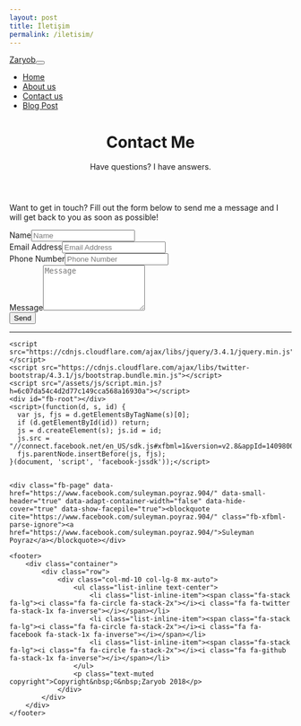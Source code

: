 ```yaml
---
layout: post
title: İletişim
permalink: /iletisim/
---
```


<head>
    <meta charset="utf-8">
    <meta name="viewport" content="width=device-width, initial-scale=1.0, shrink-to-fit=no">
    <title>İletişime geç - Zaryob</title>
    <meta name="description" content="Kişisel bir blog.">
    <link rel="stylesheet" href="/assets/bootstrap/css/bootstrap.min.css?h=815387d933e104daaf10caa0e5f0fa42">
    <link rel="stylesheet" href="https://fonts.googleapis.com/css?family=Open+Sans:300italic,400italic,600italic,700italic,800italic,400,300,600,700,800">
    <link rel="stylesheet" href="https://fonts.googleapis.com/css?family=Lora:400,700,400italic,700italic">
    <link rel="stylesheet" href="https://cdnjs.cloudflare.com/ajax/libs/font-awesome/4.7.0/css/font-awesome.min.css">
</head>

<body>
    <nav class="navbar navbar-light navbar-expand-lg fixed-top" id="mainNav">
        <div class="container"><a class="navbar-brand" href="/index.html">Zaryob</a><button data-toggle="collapse" data-target="#navbarResponsive" class="navbar-toggler" aria-controls="navbarResponsive" aria-expanded="false" aria-label="Toggle navigation"><i class="fa fa-bars"></i></button>
            <div
                class="collapse navbar-collapse" id="navbarResponsive">
                <ul class="nav navbar-nav ml-auto">
                    <li class="nav-item" role="presentation"><a class="nav-link" href="/index.html">Home</a></li>
                    <li class="nav-item" role="presentation"><a class="nav-link" href="/about.html">About us</a></li>
                    <li class="nav-item" role="presentation"><a class="nav-link" href="/contact.html">Contact us</a></li>
                    <li class="nav-item" role="presentation"><a class="nav-link" href="/post.html">Blog Post</a></li>
                </ul>
        </div>
        </div>
    </nav>
    <header class="masthead" style="background-image:url('/assets/img/contact-bg.jpg?h=2af2a773ed9404ccf5cc076e63759fed');">
    <!-- Photo by Melinda Gimpel on Unsplash -->
        <div class="overlay"></div>
        <div class="container">
            <div class="row">
                <div class="col-md-10 col-lg-8 mx-auto">
                    <div class="site-heading">
                        <h1>Contact Me</h1><span class="subheading">Have questions? I have answers.</span></div>
                </div>
            </div>
        </div>
    </header>
    <div class="container">
        <div class="row">
            <div class="col-md-10 col-lg-8 mx-auto">
                <p>Want to get in touch? Fill out the form below to send me a message and I will get back to you as soon as possible!</p>
                <form id="contactForm" name="sentMessage" novalidate="novalidate">
                    <div class="control-group">
                        <div class="form-group floating-label-form-group controls"><label>Name</label><input class="form-control" type="text" id="name" required="" placeholder="Name"><small class="form-text text-danger help-block"></small></div>
                    </div>
                    <div class="control-group">
                        <div class="form-group floating-label-form-group controls"><label>Email Address</label><input class="form-control" type="email" id="email" required="" placeholder="Email Address"><small class="form-text text-danger help-block"></small></div>
                    </div>
                    <div class="control-group">
                        <div class="form-group floating-label-form-group controls"><label>Phone Number</label><input class="form-control" type="tel" id="phone" required="" placeholder="Phone Number"><small class="form-text text-danger help-block"></small></div>
                    </div>
                    <div class="control-group">
                        <div class="form-group floating-label-form-group controls mb-3"><label>Message</label><textarea class="form-control" id="message" data-validation-required-message="Please enter a message." required="" placeholder="Message" rows="5"></textarea><small class="form-text text-danger help-block"></small></div>
                    </div>
                    <div id="success"></div>
                    <div class="form-group"><button class="btn btn-primary" id="sendMessageButton" type="submit">Send</button></div>
                </form>
            </div>
        </div>
    </div>
    <hr>

    <script src="https://cdnjs.cloudflare.com/ajax/libs/jquery/3.4.1/jquery.min.js"></script>
    <script src="https://cdnjs.cloudflare.com/ajax/libs/twitter-bootstrap/4.3.1/js/bootstrap.bundle.min.js"></script>
    <script src="/assets/js/script.min.js?h=6c07da54c4d2d77c149cca568a16930a"></script>
    <div id="fb-root"></div>
    <script>(function(d, s, id) {
      var js, fjs = d.getElementsByTagName(s)[0];
      if (d.getElementById(id)) return;
      js = d.createElement(s); js.id = id;
      js.src = "//connect.facebook.net/en_US/sdk.js#xfbml=1&version=v2.8&appId=1409800599270506";
      fjs.parentNode.insertBefore(js, fjs);
    }(document, 'script', 'facebook-jssdk'));</script>


    <div class="fb-page" data-href="https://www.facebook.com/suleyman.poyraz.904/" data-small-header="true" data-adapt-container-width="false" data-hide-cover="true" data-show-facepile="true"><blockquote cite="https://www.facebook.com/suleyman.poyraz.904/" class="fb-xfbml-parse-ignore"><a href="https://www.facebook.com/suleyman.poyraz.904/">Suleyman Poyraz</a></blockquote></div>

    <footer>
        <div class="container">
            <div class="row">
                <div class="col-md-10 col-lg-8 mx-auto">
                    <ul class="list-inline text-center">
                        <li class="list-inline-item"><span class="fa-stack fa-lg"><i class="fa fa-circle fa-stack-2x"></i><i class="fa fa-twitter fa-stack-1x fa-inverse"></i></span></li>
                        <li class="list-inline-item"><span class="fa-stack fa-lg"><i class="fa fa-circle fa-stack-2x"></i><i class="fa fa-facebook fa-stack-1x fa-inverse"></i></span></li>
                        <li class="list-inline-item"><span class="fa-stack fa-lg"><i class="fa fa-circle fa-stack-2x"></i><i class="fa fa-github fa-stack-1x fa-inverse"></i></span></li>
                    </ul>
                    <p class="text-muted copyright">Copyright&nbsp;©&nbsp;Zaryob 2018</p>
                </div>
            </div>
        </div>
    </footer>
</body>
